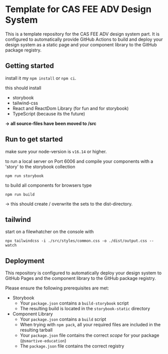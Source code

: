 # Template for CAS FEE ADV Design System

This is a template repository for the CAS FEE ADV design system part.
It is configured to automatically provide GitHub Actions to build and deploy
your design system as a static page and your component library to the
GitHub package registry.

## Getting started

install it my `npm install` or `npm ci`.

this should install
- storybook 
- tailwind-css
- React and ReactDom Library (for fun and for storybook)
- TypeScript (because its the future)

<b>-> all source-files have been moved to /src</b>

## Run to get started

make sure your node-version is `v16.14` or higher.

to run a local server on Port 6006 and compile your components with a 'story' to the storybook collection 

`npm run storybook`

to build all components for browsers type

`npm run build`

-> this should create / overwrite the sets to the dist-directory. 


## tailwind

start on a filewhatcher on the console with

`npx tailwindcss -i ./src/styles/common.css -o ./dist/output.css --watch`


## Deployment

This repository is configured to automatically deploy your design system
to GitHub Pages and the component library to the GitHub package registry.

Please ensure the following prerequisites are met:

- Storybook
  - Your `package.json` contains a `build-storybook` script
  - The resulting build is located in the `storybook-static` directory
- Component Library
  - Your `package.json` contains a `build` script
  - When trying with `npm pack`, all your required files are included in the resulting tarball
  - Your `package.json` file contains the correct _scope_ for your package (`@smartive-education`)
  - The `package.json` file contains the correct registry
